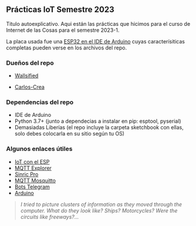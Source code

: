## Prácticas IoT Semestre 2023

Titulo autoexplicativo. Aqui están las prácticas que hicimos para el curso de Internet de las Cosas para el semestre 2023-1. 

La placa usada fue una [ESP32 en el IDE de Arduino](https://github.com/espressif/arduino-esp32) cuyas caracterísiticas completas pueden verse en los archivos del repo. 

### Dueños del repo 
- [Wallsified](https://github.com/Wallsified) 
<!--- Paredes Zamudio Luis Daniel --->
- [Carlos-Crea](https://github.com/carlos-crea) 
<!--- González Arceo Carlos Eduardo --->
### Dependencias del repo
- IDE de Arduino
- Python 3.7+ (junto a dependecias a instalar en pip: esptool, pyserial)
- Demasiadas Liberías (el repo incluye la carpeta sketchbook con ellas, solo debes colocarla en su sitio según tu OS)

### Algunos enlaces útiles
- [IoT con el ESP](http://esp32.net/)
- [MQTT Explorer](http://mqtt-explorer.com/)
- [Sinric Pro](https://sinric.pro/es-index.html)
- [MQTT Mosquitto](https://test.mosquitto.org/)
- [Bots Telegram](https://core.telegram.org/bots)
- [Arduino](https://www.arduino.cc/)


> *I tried to picture clusters of information as they moved through the computer. What do they look like? Ships? Motorcycles? Were the circuits like freeways?...*
